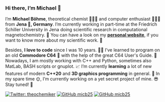 ### Hi there, I’m Michael 👋

I’m **Michael Böhme**, theoretical chemist 👨🏻‍🔬 and computer enthusiast 👨🏻‍💻 from **Jena 💚, Germany**. I’m currently working in part-time at the Friedrich Schiller University in Jena doing scientific research in computational magnetochemistry. 🧲 You can have a look on my **[personal website](https://www.michael-böhme.de/)**, if you want to know more about my scientific work. 🧪

Besides, **I love to code** since I was 10 years. 👦🏻 I’ve learned to program on an old **Commodore C64** 👾 with the help of the great C64 User's Guide. 📖 Nowadays, I am mostly working with C++ and Python, sometimes also MatLab, BASH scripts or gnuplot. 📈 I’m currently **learning** a lot of new features of modern **C++20** and **3D graphics programming** in general. 🌱 In my spare time 🌞, I’m currently working on a yet secret project of mine. 😎 Stay tuned! 🖖

[![Twitter: theochemiker](https://img.shields.io/twitter/follow/theochemiker?style=social)](https://twitter.com/theochemiker)
[![GitHub micb25](https://img.shields.io/github/followers/micb25?label=follow&style=social)](https://github.com/micb25)
[![GitHub micb25](https://img.shields.io/github/stars/micb25?style=social)](https://github.com/micb25)

<!--
**micb25/micb25** is a ✨ _special_ ✨ repository because its `README.md` (this file) appears on your GitHub profile.

Here are some ideas to get you started:

- 🔭 I’m currently working on ...
- 🌱 I’m currently learning ...
- 👯 I’m looking to collaborate on ...
- 🤔 I’m looking for help with ...
- 💬 Ask me about ...
- 📫 How to reach me: ...
- 😄 Pronouns: ...
- ⚡ Fun fact: ...
-->
